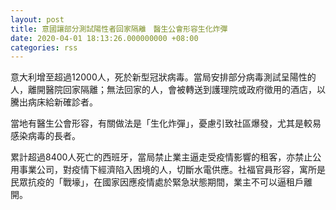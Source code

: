 ```yaml
---
layout: post
title: 意國讓部分測試陽性者回家隔離　醫生公會形容生化炸彈
date: 2020-04-01 18:13:26.000000000 +08:00
categories: rss
---
```


意大利增至超過12000人，死於新型冠狀病毒。當局安排部分病毒測試呈陽性的人，離開醫院回家隔離；無法回家的人，會被轉送到護理院或政府徵用的酒店，以騰出病床給新確診者。

當地有醫生公會形容，有關做法是「生化炸彈」，憂慮引致社區爆發，尤其是較易感染病毒的長者。

累計超過8400人死亡的西班牙，當局禁止業主逼走受疫情影響的租客，亦禁止公用事業公司，對疫情下經濟陷入困境的人，切斷水電供應。社福官員形容，寓所是民眾抗疫的「戰壕」，在國家因應疫情處於緊急狀態期間，業主不可以逼租戶離開。
